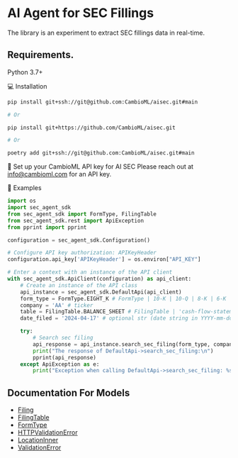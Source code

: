# AI Agent for SEC Fillings
The library is an experiment to extract SEC fillings data in real-time.

## Requirements.

Python 3.7+

💻 Installation

```sh
pip install git+ssh://git@github.com:CambioML/aisec.git#main

# Or

pip install git+https://github.com/CambioML/aisec.git

# Or

poetry add git+ssh://git@github.com:CambioML/aisec.git#main
```

🌱 Set up your CambioML API key for AI SEC
Please reach out at info@cambioml.com for an API key.

📜 Examples

```python
import os
import sec_agent_sdk
from sec_agent_sdk import FormType, FilingTable
from sec_agent_sdk.rest import ApiException
from pprint import pprint

configuration = sec_agent_sdk.Configuration()

# Configure API key authorization: APIKeyHeader
configuration.api_key['APIKeyHeader'] = os.environ["API_KEY"]

# Enter a context with an instance of the API client
with sec_agent_sdk.ApiClient(configuration) as api_client:
    # Create an instance of the API class
    api_instance = sec_agent_sdk.DefaultApi(api_client)
    form_type = FormType.EIGHT_K # FormType | 10-K | 10-Q | 8-K | 6-K
    company = 'AA' # ticker
    table = FilingTable.BALANCE_SHEET # FilingTable | 'cash-flow-statement' | 'income-statement' | 'balance-sheet' | 'business-segments-and-kpis'
    date_filed = '2024-04-17' # optional str (date string in YYYY-mm-dd) or None(the latest filing will be retrieved)

    try:
        # Search sec filing
        api_response = api_instance.search_sec_filing(form_type, company, table, date_filed)
        print("The response of DefaultApi->search_sec_filing:\n")
        pprint(api_response)
    except ApiException as e:
        print("Exception when calling DefaultApi->search_sec_filing: %s\n" % e)

```


## Documentation For Models

 - [Filing](docs/Filing.md)
 - [FilingTable](docs/FilingTable.md)
 - [FormType](docs/FormType.md)
 - [HTTPValidationError](docs/HTTPValidationError.md)
 - [LocationInner](docs/LocationInner.md)
 - [ValidationError](docs/ValidationError.md)
